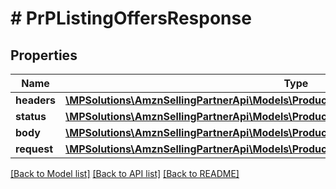# # PrPListingOffersResponse

## Properties

Name | Type | Description | Notes
------------ | ------------- | ------------- | -------------
**headers** | [**\MPSolutions\AmznSellingPartnerApi\Models\ProductPricing\PrPHttpResponseHeaders**](PrPHttpResponseHeaders.md) |  | [optional]
**status** | [**\MPSolutions\AmznSellingPartnerApi\Models\ProductPricing\PrPGetOffersHttpStatusLine**](PrPGetOffersHttpStatusLine.md) |  | [optional]
**body** | [**\MPSolutions\AmznSellingPartnerApi\Models\ProductPricing\PrPGetOffersResponse**](PrPGetOffersResponse.md) |  |
**request** | [**\MPSolutions\AmznSellingPartnerApi\Models\ProductPricing\PrPListingOffersRequestParams**](PrPListingOffersRequestParams.md) |  | [optional]

[[Back to Model list]](../../README.md#models) [[Back to API list]](../../README.md#endpoints) [[Back to README]](../../README.md)
